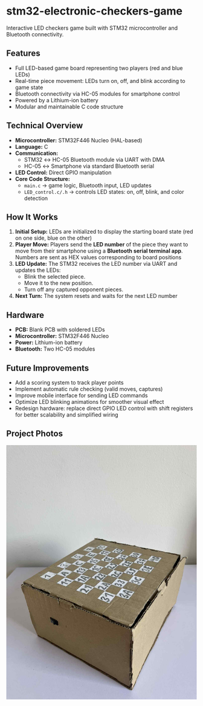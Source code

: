 # stm32-electronic-checkers-game
Interactive LED checkers game built with STM32 microcontroller and Bluetooth connectivity.

## Features
- Full LED-based game board representing two players (red and blue LEDs)
- Real-time piece movement: LEDs turn on, off, and blink according to game state
- Bluetooth connectivity via HC-05 modules for smartphone control
- Powered by a Lithium-ion battery
- Modular and maintainable C code structure

## Technical Overview
- **Microcontroller:** STM32F446 Nucleo (HAL-based)
- **Language:** C
- **Communication:** 
  - STM32 ↔ HC-05 Bluetooth module via UART with DMA
  - HC-05 ↔ Smartphone via standard Bluetooth serial
- **LED Control:** Direct GPIO manipulation
- **Core Code Structure:**
  - `main.c` → game logic, Bluetooth input, LED updates
  - `LED_control.c/.h` → controls LED states: on, off, blink, and color detection

## How It Works
1. **Initial Setup:** LEDs are initialized to display the starting board state (red on one side, blue on the other)
2. **Player Move:** Players send the **LED number** of the piece they want to move from their smartphone using a **Bluetooth serial terminal app**. Numbers are sent as HEX values corresponding to board positions
3. **LED Update:** The STM32 receives the LED number via UART and updates the LEDs:
   - Blink the selected piece.
   - Move it to the new position.
   - Turn off any captured opponent pieces.
4. **Next Turn:** The system resets and waits for the next LED number

## Hardware
- **PCB:** Blank PCB with soldered LEDs
- **Microcontroller:** STM32F446 Nucleo
- **Power:** Lithium-ion battery
- **Bluetooth:** Two HC-05 modules

## Future Improvements
- Add a scoring system to track player points
- Implement automatic rule checking (valid moves, captures)
- Improve mobile interface for sending LED commands
- Optimize LED blinking animations for smoother visual effect
- Redesign hardware: replace direct GPIO LED control with shift registers for better scalability and simplified wiring

## Project Photos
![Game Board](images/Board.jpg)
